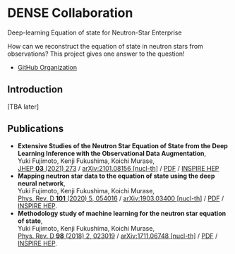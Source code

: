 # DENSE Collaboration

Deep-learning Equation of state for Neutron-Star Enterprise

How can we reconstruct the equation of state in neutron stars from observations?
This project gives one answer to the question!

- [GitHub Organization](https://github.com/DENSE-Collaboration)

## Introduction

[TBA later]

## Publications

- **Extensive Studies of the Neutron Star Equation of State from the Deep Learning Inference with the Observational Data Augmentation**,<br/>
  Yuki Fujimoto, Kenji Fukushima, Koichi Murase,<br/>
  [JHEP **03** (2021) 273](https://doi.org/10.1007/JHEP03(2021)273) / [arXiv:2101.08156 [nucl-th]](https://arxiv.org/abs/2101.08156) / [PDF](https://arxiv.org/pdf/2101.08156) / [INSPIRE HEP](https://inspirehep.net/literature/1842021)
- **Mapping neutron star data to the equation of state using the deep neural network**,<br/>
  Yuki Fujimoto, Kenji Fukushima, Koichi Murase,<br/>
  [Phys. Rev. D **101** (2020) 5, 054016](https://doi.org/10.1103/PhysRevD.101.054016) / [arXiv:1903.03400 [nucl-th]](https://arxiv.org/abs/1903.03400) / [PDF](https://arxiv.org/pdf/1903.03400) / [INSPIRE HEP](https://inspirehep.net/literature/1724320).
- **Methodology study of machine learning for the neutron star equation of state**,<br/>
  Yuki Fujimoto, Kenji Fukushima, Koichi Murase,<br/>
  [Phys. Rev. D **98** (2018) 2, 023019](https://doi.org/10.1103/PhysRevD.98.023019) / [arXiv:1711.06748 [nucl-th]](https://arxiv.org/abs/1711.06748) / [PDF](https://arxiv.org/pdf/1711.06748) / [INSPIRE HEP](https://inspirehep.net/literature/1637132).
